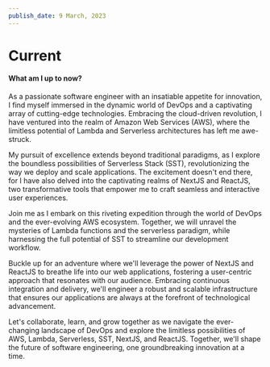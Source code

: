 ```yaml
---
publish_date: 9 March, 2023
---
```


# Current
#### What am I up to now?

As a passionate software engineer with an insatiable appetite for innovation, I find myself immersed in the dynamic world of DevOps and a captivating array of cutting-edge technologies. Embracing the cloud-driven revolution, I have ventured into the realm of Amazon Web Services (AWS), where the limitless potential of Lambda and Serverless architectures has left me awe-struck.

My pursuit of excellence extends beyond traditional paradigms, as I explore the boundless possibilities of Serverless Stack (SST), revolutionizing the way we deploy and scale applications. The excitement doesn't end there, for I have also delved into the captivating realms of NextJS and ReactJS, two transformative tools that empower me to craft seamless and interactive user experiences.

Join me as I embark on this riveting expedition through the world of DevOps and the ever-evolving AWS ecosystem. Together, we will unravel the mysteries of Lambda functions and the serverless paradigm, while harnessing the full potential of SST to streamline our development workflow.

Buckle up for an adventure where we'll leverage the power of NextJS and ReactJS to breathe life into our web applications, fostering a user-centric approach that resonates with our audience. Embracing continuous integration and delivery, we'll engineer a robust and scalable infrastructure that ensures our applications are always at the forefront of technological advancement.

Let's collaborate, learn, and grow together as we navigate the ever-changing landscape of DevOps and explore the limitless possibilities of AWS, Lambda, Serverless, SST, NextJS, and ReactJS. Together, we'll shape the future of software engineering, one groundbreaking innovation at a time.